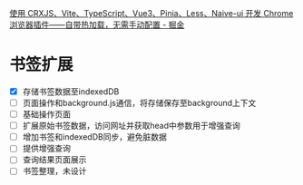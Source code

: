 [使用 CRXJS、Vite、TypeScript、Vue3、Pinia、Less、Naive-ui 开发 Chrome 浏览器插件——自带热加载，无需手动配置 - 掘金](https://juejin.cn/post/7330227149177028617)


# 书签扩展

- [x] 存储书签数据至indexedDB
- [ ] 页面操作和background.js通信，将存储保存至background上下文
- [ ] 基础操作页面
- [ ] 扩展原始书签数据，访问网址并获取head中参数用于增强查询
- [ ] 增加书签和indexedDB同步，避免脏数据
- [ ] 提供增强查询
- [ ] 查询结果页面展示
- [ ] 书签整理，未设计
